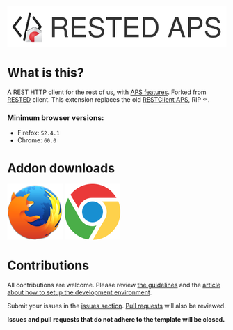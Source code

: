 ![RESTED APS logo](./doc/images/rested-aps-logo-full.png)

# What is this?

A REST HTTP client for the rest of us, with [APS features](https://doc.apsstandard.org/). Forked from [RESTED](../../../../RESTEDClient/RESTED) client. This extension replaces the old [RESTClient APS](../../../../odin-public/RESTClient-APS), RIP ⚰️.

### Minimum browser versions:

- Firefox: `52.4.1`
- Chrome: `60.0`

# Addon downloads
<a href='https://addons.mozilla.org/en-US/firefox/addon/rested-aps/'><img src='./doc/images/firefox-icon.png' height='128' alt='Firefox'></a>
<a href='https://chrome.google.com/webstore/detail/rested-aps/omkndfeccmeplaimlpaefimnimmniccl'><img src='./doc/images/chrome-icon.png' height='128' alt='Chrome'></a>

# Contributions

All contributions are welcome. Please review [the guidelines](.github/CONTRIBUTING.md) and the [article about how to setup the development environment](../../wiki/Setting-up-a-dev-environment).

Submit your issues in the [issues section](../../issues). [Pull requests](../../pulls) will also be reviewed.

**Issues and pull requests that do not adhere to the template will be closed.**
